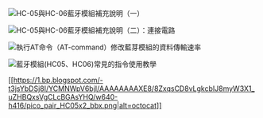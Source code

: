 ![HC-05與HC-06藍牙模組補充說明（一）](https://swf.com.tw/?p=693)

![HC-05與HC-06藍牙模組補充說明（二）：連接電路](https://swf.com.tw/?p=705)




![執行AT命令（AT-command）修改藍芽模組的資料傳輸速率](https://swf.com.tw/?p=693)

![藍牙模組(HC05、HC06)常見的指令使用教學](https://blog.cavedu.com/2017/10/18/hc05-hc06/)

[[https://1.bp.blogspot.com/-t3jsYbDSj8I/YCMNWpV6bjI/AAAAAAAAXE8/8ZxqsCD8vLgkcbIJ8myW3X1_uZHBQxsVgCLcBGAsYHQ/w640-h416/pico_pair_HC05x2_bbx.png|alt=octocat]]


